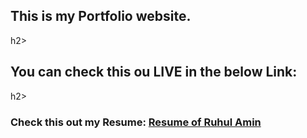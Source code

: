 <h2>This is my Portfolio website.</h2>h2>
<h2>You can check this ou LIVE in the below Link:</h2>h2>
<h3>Check this out my Resume: <a href="#">Resume of Ruhul Amin</a></h3>
